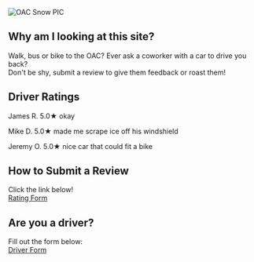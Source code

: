 ![OAC Snow PIC](https://user-images.githubusercontent.com/98415276/151035930-c703d36c-b35d-41be-9d88-7185fb62c49b.png)

## Why am I looking at this site?
Walk, bus or bike to the OAC? Ever ask a coworker with a car to drive you back?  
Don't be shy, submit a review to give them feedback or roast them!

## Driver Ratings
James R. 5.0★  okay                        
  
Mike D.  5.0★  made me scrape ice off his windshield  
  
Jeremy O. 5.0★  nice car that could fit a bike


## How to Submit a Review 
Click the link below!  
<a href=" https://forms.gle/CbV54sRvDHQCc3zFA "> Rating Form </a>

## Are you a driver?
Fill out the form below:  
<a href=" https://forms.gle/osUtTuGwvAQiQJKA6 "> Driver Form </a>
